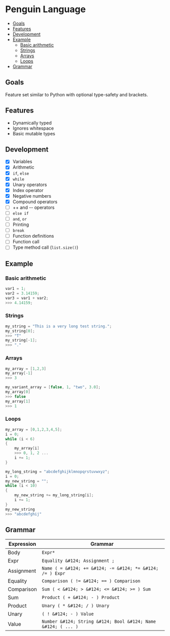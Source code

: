 # Penguin Language

<!--TOC-->
  - [Goals](#goals)
  - [Features](#features)
  - [Development](#development)
  - [Example](#example)
    - [Basic arithmetic](#basic-arithmetic)
    - [Strings](#strings)
    - [Arrays](#arrays)
    - [Loops](#loops)
  - [Grammar](#grammar)
<!--/TOC-->

## Goals
Feature set similar to Python with optional type-safety and brackets.

## Features
- Dynamically typed
- Ignores whitespace
- Basic mutable types

## Development
- [x] Variables
- [x] Arithmetic
- [x] `if`, `else`
- [x] `while`
- [x] Unary operators
- [x] Index operator
- [x] Negative numbers
- [x] Compound operators
- [ ] ++ and -- operators
- [ ] `else if`
- [ ] `and`, `or`
- [ ] Printing
- [ ] `break`
- [ ] Function definitions
- [ ] Function call
- [ ] Type method call (`list.size()`)

## Example

### Basic arithmetic
```c
var1 = 1;
var2 = 3.14159;
var3 = var1 + var2;
>>> 4.14159;
```

### Strings
```c
my_string = "This is a very long test string.";
my_string[0];
>>> "T"
my_string[-1];
>>> "."
```

### Arrays
```c
my_array = [1,2,3]
my_array[-1]
>>> 3

my_variant_array = [false, 1, "two", 3.0];
my_array[0]
>>> false
my_array[1]
>>> 1
```

### Loops
```c
my_array = [0,1,2,3,4,5];
i = 0;
while (i < 6)
{
	my_array[i]
	>>> 0, 1, 2 ...
	i += 1;
}

my_long_string = "abcdefghijklmnopqrstuvwxyz";
i = 0;
my_new_string = "";
while (i < 10)
{
	my_new_string += my_long_string[i];
	i += 1;
}
my_new_string
>>> "abcdefghij"
```

## Grammar

| Expression | Grammar |
| --- | --- |
| Body       | ```Expr*``` |
| Expr       | ```Equality &#124; Assignment ;``` |
| Assignment | ```Name ( = &#124; += &#124; -= &#124; *= &#124; /= ) Expr``` |
| Equality   | ```Comparison ( != &#124; == ) Comparison``` |
| Comparison | ```Sum ( < &#124; > &#124; <= &#124; >= ) Sum``` |
| Sum        | ```Product ( + &#124; - ) Product``` |
| Product    | ```Unary ( * &#124; / ) Unary``` |
| Unary      | ```( ! &#124; - ) Value``` |
| Value      | ```Number &#124; String &#124; Bool &#124; Name &#124; ( ... )``` |
